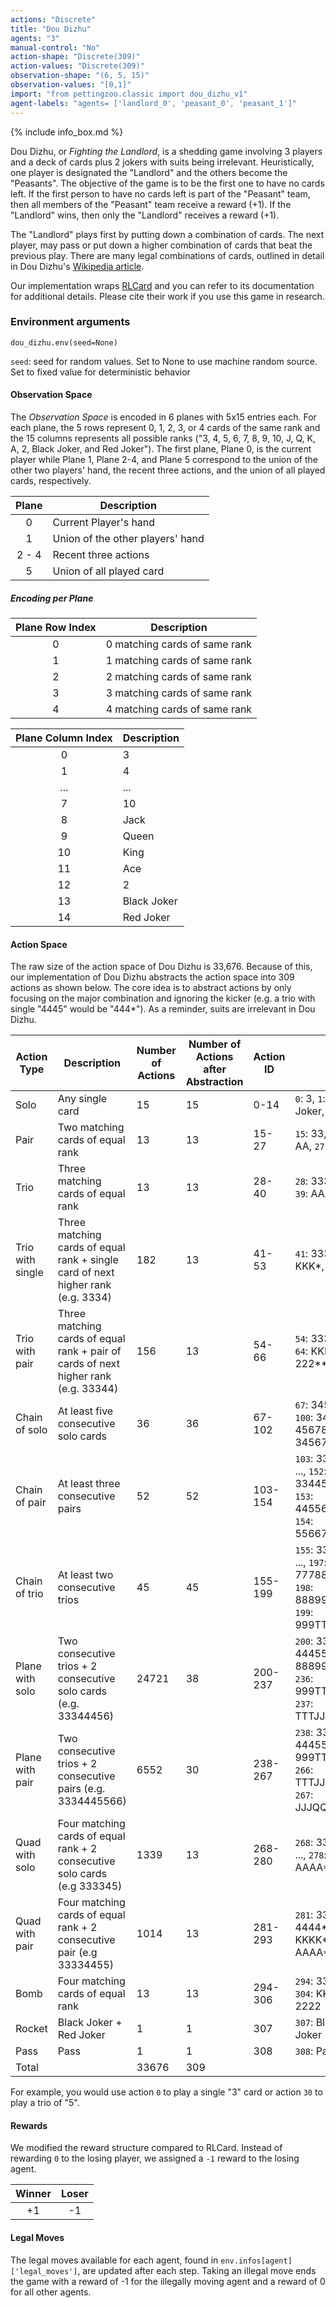```yaml
---
actions: "Discrete"
title: "Dou Dizhu"
agents: "3"
manual-control: "No"
action-shape: "Discrete(309)"
action-values: "Discrete(309)"
observation-shape: "(6, 5, 15)"
observation-values: "[0,1]"
import: "from pettingzoo.classic import dou_dizhu_v1"
agent-labels: "agents= ['landlord_0', 'peasant_0', 'peasant_1']"
---
```


{% include info_box.md %}



Dou Dizhu, or *Fighting the Landlord*, is a shedding game involving 3 players and a deck of cards plus 2 jokers with suits being irrelevant. Heuristically, one player is designated the "Landlord" and the others become the "Peasants". The objective of the game is to be the first one to have no cards left. If the first person to have no cards left is part of the "Peasant" team, then all members of the "Peasant" team receive a reward (+1). If the "Landlord" wins, then only the "Landlord" receives a reward (+1).

The "Landlord" plays first by putting down a combination of cards. The next player, may pass or put down a higher combination of cards that beat the previous play. There are many legal combinations of cards, outlined in detail in Dou Dizhu's [Wikipedia article](https://en.wikipedia.org/wiki/Dou_dizhu).

Our implementation wraps [RLCard](http://rlcard.org/games.html#dou-dizhu) and you can refer to its documentation for additional details. Please cite their work if you use this game in research.


### Environment arguments

```
dou_dizhu.env(seed=None)
```

`seed`:  seed for random values. Set to None to use machine random source. Set to fixed value for deterministic behavior



#### Observation Space

The *Observation Space* is encoded in 6 planes with 5x15 entries each. For each plane, the 5 rows represent 0, 1, 2, 3, or 4 cards of the same rank and the 15 columns represents all possible ranks ("3, 4, 5, 6, 7, 8, 9, 10, J, Q, K, A, 2, Black Joker, and Red Joker"). The first plane, Plane 0, is the current player while Plane 1, Plane 2-4, and Plane 5 correspond to the union of the other two players' hand, the recent three actions, and the union of all played cards, respectively.

| Plane | Description                      |
|:-----:|----------------------------------|
|   0   | Current Player's hand            |
|   1   | Union of the other players' hand |
| 2 - 4 | Recent three actions             |
|   5   | Union of all played card         |

##### Encoding per Plane

| Plane Row Index |          Description          |
|:---------------:| ----------------------------- |
|        0        | 0 matching cards of same rank |
|        1        | 1 matching cards of same rank |
|        2        | 2 matching cards of same rank |
|        3        | 3 matching cards of same rank |
|        4        | 4 matching cards of same rank |

| Plane Column Index | Description |
|:------------------:|-------------|
|          0         | 3           |
|          1         | 4           |
|         ...        | ...         |
|          7         | 10          |
|          8         | Jack        |
|          9         | Queen       |
|         10         | King        |
|         11         | Ace         |
|         12         | 2           |
|         13         | Black Joker |
|         14         | Red Joker   |

#### Action Space

The raw size of the action space of Dou Dizhu is 33,676. Because of this, our implementation of Dou Dizhu abstracts the action space into 309 actions as shown below. The core idea is to abstract actions by only focusing on the major combination and ignoring the kicker (e.g. a trio with single "4445" would be "444&ast;"). As a reminder, suits are irrelevant in Dou Dizhu.

| Action Type      | Description                                                                         | Number of Actions | Number of Actions after Abstraction | Action ID | Example                                                                                                                                                                                                                                                          |
|------------------|-------------------------------------------------------------------------------------|-------------------|-------------------------------------|-----------|------------------------------------------------------------------------------------------------------------------------------------------------------------------------------------------------------------------------------------------------------------------|
| Solo             | Any single card                                                                     | 15                | 15                                  | 0-14      | `0`: 3, `1`: 4, ..., `12`: 2, `13`: Black Joker, `14`: Red Joker                                                                                                                                                                                                 |
| Pair             | Two matching cards of equal rank                                                    | 13                | 13                                  | 15-27     | `15`: 33, `16`: 44, ..., `25`: KK, `26`: AA, `27`: 22                                                                                                                                                                                                            |
| Trio             | Three matching cards of equal rank                                                  | 13                | 13                                  | 28-40     | `28`: 333, `29`: 444, ..., `38`: KKK, `39`: AAA, `40`: 222                                                                                                                                                                                                       |
| Trio with single | Three matching cards of equal rank + single card of next higher rank (e.g. 3334)    | 182               | 13                                  | 41-53     | `41`: 333&ast;, `42`: 444&ast;, ..., `51`: KKK&ast;, `52`: AAA&ast;, `53`: 222&ast;                                                                                                                                                                              |
| Trio with pair   | Three matching cards of equal rank + pair of cards of next higher rank (e.g. 33344) | 156               | 13                                  | 54-66     | `54`: 333&ast;&ast;, `55`: 444&ast;&ast;, ..., `64`: KKK&ast;&ast;, `65`: AAA&ast;&ast;, `66`: 222&ast;&ast;                                                                                                                                                     |
| Chain of solo    | At least five consecutive solo cards                                                | 36                | 36                                  | 67-102    | `67`: 34567, `68`: 45678, ..., `100`: 3456789TJQK, `101`: 456789TJQKA, `102`: 3456789TJQKA                                                                                                                                                                       |
| Chain of pair    | At least three consecutive pairs                                                    | 52                | 52                                  | 103-154   | `103`: 334455, `104`: 445566, ..., `152`: 33445566778899TTJJQQ, `153`: 445566778899TTJJQQKK, `154`: 5566778899TTJJQQKKAA                                                                                                                                         |
| Chain of trio    | At least two consecutive trios                                                      | 45                | 45                                  | 155-199   | `155`: 333444, `156`: 444555, ..., `197`: 777888999TTTJJJQQQ, `198`: 888999TTTJJJQQQKKK, `199`: 999TTTJJJQQQKKKAAA                                                                                                                                               |
| Plane with solo  | Two consecutive trios + 2 consecutive solo cards (e.g. 33344456)                    | 24721             | 38                                  | 200-237   | `200`: 333444&ast;&ast;, `201`: 444555&ast;&ast;, ..., `235`: 888999TTTJJJQQQ&ast;&ast;&ast;&ast;&ast;, `236`: 999TTTJJJQQQKKK&ast;&ast;&ast;&ast;&ast;, `237`: TTTJJJQQQKKKAAA&ast;&ast;&ast;&ast;&ast;                                                         |
| Plane with pair  | Two consecutive trios + 2 consecutive pairs (e.g. 3334445566)                       | 6552              | 30                                  | 238-267   | `238`: 333444&ast;&ast;&ast;&ast;, `239`: 444555&ast;&ast;&ast;&ast;, ..., `265`: 999TTTJJJQQQ&ast;&ast;&ast;&ast;&ast;&ast;&ast;&ast;, `266`: TTTJJJQQQKKK&ast;&ast;&ast;&ast;&ast;&ast;&ast;&ast;, `267`: JJJQQQKKKAAA&ast;&ast;&ast;&ast;&ast;&ast;&ast;&ast; |
| Quad with solo   | Four matching cards of equal rank + 2 consecutive solo cards (e.g 333345)           | 1339              | 13                                  | 268-280   | `268`: 3333&ast;&ast;, `269`: 4444&ast;&ast;, ..., `278`: KKKK&ast;&ast;, `279`: AAAA&ast;&ast;, `280`: 2222&ast;&ast;                                                                                                                                           |
| Quad with pair   | Four matching cards of equal rank + 2 consecutive pair (e.g 33334455)               | 1014              | 13                                  | 281-293   | `281`: 3333&ast;&ast;&ast;&ast;, `282`: 4444&ast;&ast;&ast;&ast;, ..., `291`: KKKK&ast;&ast;&ast;&ast;, `292`: AAAA&ast;&ast;&ast;&ast;, `293`: 2222&ast;&ast;&ast;&ast;                                                                                         |
| Bomb             | Four matching cards of equal rank                                                   | 13                | 13                                  | 294-306   | `294`: 3333, `295`: 4444, ..., `304`: KKKK, `305`: AAAA, `306`: 2222                                                                                                                                                                                             |
| Rocket           | Black Joker + Red Joker                                                             | 1                 | 1                                   | 307       | `307`: Black Joker (B) + Red Joker (R)                                                                                                                                                                                                                           |
| Pass             | Pass                                                                                | 1                 | 1                                   | 308       | `308`: Pass                                                                                                                                                                                                                                                      |
| Total            |                                                                                     | 33676             | 309                                 |           |                                                                                                                                                                                                                                                                  |                                                                                                                                                                                                                            |

For example, you would use action `0` to play a single "3" card or action `30` to play a trio of "5".

#### Rewards

We modified the reward structure compared to RLCard. Instead of rewarding `0` to the losing player, we assigned a `-1` reward to the losing agent.

| Winner | Loser |
| :----: | :---: |
| +1     |   -1  |

#### Legal Moves

The legal moves available for each agent, found in `env.infos[agent]['legal_moves']`, are updated after each step. Taking an illegal move ends the game with a reward of -1 for the illegally moving agent and a reward of 0 for all other agents.
